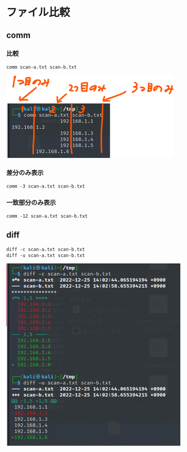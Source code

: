 # ファイル比較

## comm

### 比較

```
comm scan-a.txt scan-b.txt
```

![image-20221226105909420](img/ファイル比較/image-20221226105909420.png)

### 差分のみ表示

```
comm -3 scan-a.txt scan-b.txt
```



### 一致部分のみ表示

```
comm -12 scan-a.txt scan-b.txt
```



## diff

```
diff -c scan-a.txt scan-b.txt
diff -u scan-a.txt scan-b.txt
```

![image-20221226110038084](img/ファイル比較/image-20221226110038084.png)



